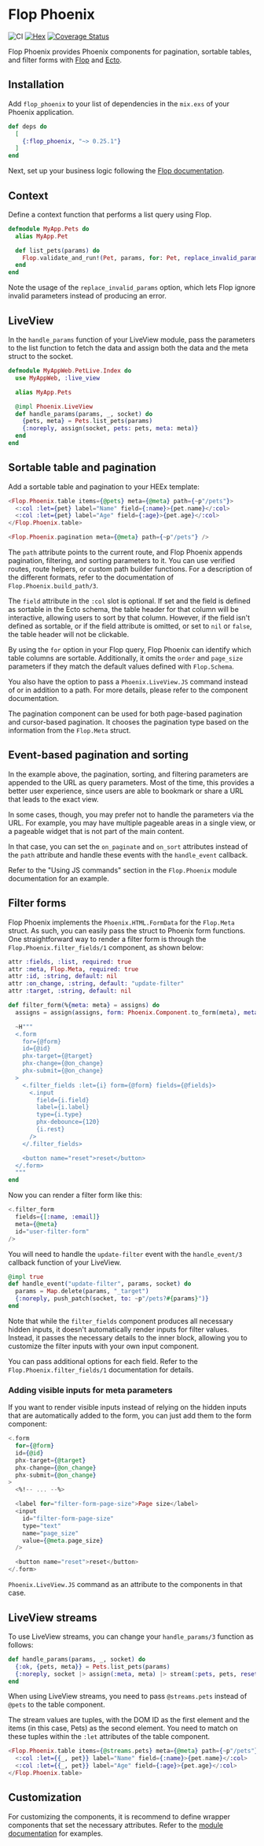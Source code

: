 # Flop Phoenix

![CI](https://github.com/woylie/flop_phoenix/workflows/CI/badge.svg) [![Hex](https://img.shields.io/hexpm/v/flop_phoenix)](https://hex.pm/packages/flop_phoenix) [![Coverage Status](https://coveralls.io/repos/github/woylie/flop_phoenix/badge.svg)](https://coveralls.io/github/woylie/flop_phoenix)

Flop Phoenix provides Phoenix components for pagination, sortable tables, and
filter forms with [Flop](https://hex.pm/packages/flop) and
[Ecto](https://hex.pm/packages/ecto).

## Installation

Add `flop_phoenix` to your list of dependencies in the `mix.exs` of your Phoenix
application.

```elixir
def deps do
  [
    {:flop_phoenix, "~> 0.25.1"}
  ]
end
```

Next, set up your business logic following the
[Flop documentation](https://hex.pm/packages/flop).

## Context

Define a context function that performs a list query using Flop.

```elixir
defmodule MyApp.Pets do
  alias MyApp.Pet

  def list_pets(params) do
    Flop.validate_and_run!(Pet, params, for: Pet, replace_invalid_params: true)
  end
end
```

Note the usage of the `replace_invalid_params` option, which lets Flop ignore
invalid parameters instead of producing an error.

## LiveView

In the `handle_params` function of your LiveView module, pass the parameters
to the list function to fetch the data and assign both the data and the meta
struct to the socket.

```elixir
defmodule MyAppWeb.PetLive.Index do
  use MyAppWeb, :live_view

  alias MyApp.Pets

  @impl Phoenix.LiveView
  def handle_params(params, _, socket) do
    {pets, meta} = Pets.list_pets(params)
    {:noreply, assign(socket, pets: pets, meta: meta)}
  end
end
```

## Sortable table and pagination

Add a sortable table and pagination to your HEEx template:

```heex
<Flop.Phoenix.table items={@pets} meta={@meta} path={~p"/pets"}>
  <:col :let={pet} label="Name" field={:name}>{pet.name}</:col>
  <:col :let={pet} label="Age" field={:age}>{pet.age}</:col>
</Flop.Phoenix.table>

<Flop.Phoenix.pagination meta={@meta} path={~p"/pets"} />
```

The `path` attribute points to the current route, and Flop Phoenix appends
pagination, filtering, and sorting parameters to it. You can use verified
routes, route helpers, or custom path builder functions. For a
description of the different formats, refer to the documentation of
`Flop.Phoenix.build_path/3`.

The `field` attribute in the `:col` slot is optional. If set and the field
is defined as sortable in the Ecto schema, the table header for
that column will be interactive, allowing users to sort by that column. However,
if the field isn't defined as sortable, or if the field attribute is omitted, or
set to `nil` or `false`, the table header will not be clickable.

By using the `for` option in your Flop query, Flop Phoenix can identify which
table columns are sortable. Additionally, it omits the `order` and `page_size`
parameters if they match the default values defined with `Flop.Schema`.

You also have the option to pass a `Phoenix.LiveView.JS` command instead of or
in addition to a path. For more details, please refer to the component
documentation.

The pagination component can be used for both page-based pagination and
cursor-based pagination. It chooses the pagination type based on the information
from the `Flop.Meta` struct.

## Event-based pagination and sorting

In the example above, the pagination, sorting, and filtering parameters are
appended to the URL as query parameters. Most of the time, this provides a
better user experience, since users are able to bookmark or share a URL that
leads to the exact view.

In some cases, though, you may prefer not to handle the parameters via the URL.
For example, you may have multiple pageable areas in a single view, or a
pageable widget that is not part of the main content.

In that case, you can set the `on_paginate` and `on_sort` attributes instead of
the `path` attribute and handle these events with the `handle_event` callback.

Refer to the "Using JS commands" section in the `Flop.Phoenix` module
documentation for an example.

## Filter forms

Flop Phoenix implements the `Phoenix.HTML.FormData` for the `Flop.Meta` struct.
As such, you can easily pass the struct to Phoenix form functions. One
straightforward way to render a filter form is through the
`Flop.Phoenix.filter_fields/1` component, as shown below:

```elixir
attr :fields, :list, required: true
attr :meta, Flop.Meta, required: true
attr :id, :string, default: nil
attr :on_change, :string, default: "update-filter"
attr :target, :string, default: nil

def filter_form(%{meta: meta} = assigns) do
  assigns = assign(assigns, form: Phoenix.Component.to_form(meta), meta: nil)

  ~H"""
  <.form
    for={@form}
    id={@id}
    phx-target={@target}
    phx-change={@on_change}
    phx-submit={@on_change}
  >
    <.filter_fields :let={i} form={@form} fields={@fields}>
      <.input
        field={i.field}
        label={i.label}
        type={i.type}
        phx-debounce={120}
        {i.rest}
      />
    </.filter_fields>

    <button name="reset">reset</button>
  </.form>
  """
end
```

Now you can render a filter form like this:

```heex
<.filter_form
  fields={[:name, :email]}
  meta={@meta}
  id="user-filter-form"
/>
```

You will need to handle the `update-filter` event with the `handle_event/3`
callback function of your LiveView.

```elixir
@impl true
def handle_event("update-filter", params, socket) do
  params = Map.delete(params, "_target")
  {:noreply, push_patch(socket, to: ~p"/pets?#{params}")}
end
```

Note that while the `filter_fields` component produces all necessary hidden
inputs, it doesn't automatically render inputs for filter values. Instead, it
passes the necessary details to the inner block, allowing you to customize the
filter inputs with your own input component.

You can pass additional options for each field. Refer to the
`Flop.Phoenix.filter_fields/1` documentation for details.

### Adding visible inputs for meta parameters

If you want to render visible inputs instead of relying on the hidden inputs
that are automatically added to the form, you can just add them to the form
component:

```heex
<.form
  for={@form}
  id={@id}
  phx-target={@target}
  phx-change={@on_change}
  phx-submit={@on_change}
>
  <%!-- ... --%>

  <label for="filter-form-page-size">Page size</label>
  <input
    id="filter-form-page-size"
    type="text"
    name="page_size"
    value={@meta.page_size}
  />

  <button name="reset">reset</button>
</.form>
```

`Phoenix.LiveView.JS` command as an attribute to the components in that case.

## LiveView streams

To use LiveView streams, you can change your `handle_params/3` function as
follows:

```elixir
def handle_params(params, _, socket) do
  {:ok, {pets, meta}} = Pets.list_pets(params)
  {:noreply, socket |> assign(:meta, meta) |> stream(:pets, pets, reset: true)}
end
```

When using LiveView streams, you need to pass `@streams.pets` instead of `@pets`
to the table component.

The stream values are tuples, with the DOM ID as the first element and the items
(in this case, Pets) as the second element. You need to match on these tuples
within the `:let` attributes of the table component.

```heex
<Flop.Phoenix.table items={@streams.pets} meta={@meta} path={~p"/pets"}>
  <:col :let={{_, pet}} label="Name" field={:name}>{pet.name}</:col>
  <:col :let={{_, pet}} label="Age" field={:age}>{pet.age}</:col>
</Flop.Phoenix.table>
```

## Customization

For customizing the components, it is recommend to define wrapper components
that set the necessary attributes. Refer to the
[module documentation](https://hexdocs.pm/flop_phoenix/Flop.Phoenix.html#module-customization) for examples.
